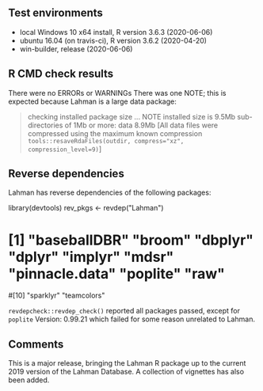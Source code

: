 ## Test environments
* local Windows 10 x64 install, R version 3.6.3 (2020-06-06)
* ubuntu 16.04 (on travis-ci), R version 3.6.2 (2020-04-20)
* win-builder, release (2020-06-06)

## R CMD check results
There were no ERRORs or WARNINGs
There was one NOTE; this is expected because Lahman is a large data package:
> checking installed package size ... NOTE
    installed size is  9.5Mb
    sub-directories of 1Mb or more:
      data   8.9Mb
[All data files were compressed using the maximum known compression `tools::resaveRdaFiles(outdir, compress="xz", compression_level=9)`]

## Reverse dependencies

Lahman has reverse dependencies of the following packages:

library(devtools)
rev_pkgs <- revdep("Lahman")

# [1] "baseballDBR"  "broom"  "dbplyr"  "dplyr"  "implyr"  "mdsr"  "pinnacle.data"  "poplite"  "raw"          
#[10] "sparklyr"     "teamcolors"

`revdepcheck::revdep_check()` reported all packages passed, except for `poplite` Version: 0.99.21
which failed for some reason unrelated to Lahman.

## Comments
This is a major release, bringing the Lahman R package up to the current 2019
version of the Lahman Database. A collection of vignettes has also been added.

